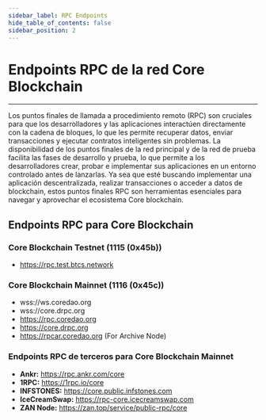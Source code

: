 ```yaml
---
sidebar_label: RPC Endpoints
hide_table_of_contents: false
sidebar_position: 2
---
```


# Endpoints RPC de la red Core Blockchain

---

Los puntos finales de llamada a procedimiento remoto (RPC) son cruciales para que los desarrolladores y las aplicaciones interactúen directamente con la cadena de bloques, lo que les permite recuperar datos, enviar transacciones y ejecutar contratos inteligentes sin problemas. La disponibilidad de los puntos finales de la red principal y de la red de prueba facilita las fases de desarrollo y prueba, lo que permite a los desarrolladores crear, probar e implementar sus aplicaciones en un entorno controlado antes de lanzarlas. Ya sea que esté buscando implementar una aplicación descentralizada, realizar transacciones o acceder a datos de blockchain, estos puntos finales RPC son herramientas esenciales para navegar y aprovechar el ecosistema Core blockchain.

## Endpoints RPC para Core Blockchain

### Core Blockchain Testnet (1115 (0x45b))

- https://rpc.test.btcs.network

### Core Blockchain Mainnet (1116 (0x45c))

- wss://ws.coredao.org
- wss://core.drpc.org
- https://rpc.coredao.org
- https://core.drpc.org
- https://rpcar.coredao.org (For Archive Node)

### Endpoints RPC de terceros para Core Blockchain Mainnet

- **Ankr:** https://rpc.ankr.com/core
- **1RPC:** https://1rpc.io/core
- **INFSTONES:** https://core.public.infstones.com
- **IceCreamSwap:** https://rpc-core.icecreamswap.com
- **ZAN Node:** https://zan.top/service/public-rpc/core
